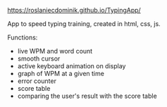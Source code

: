 https://roslaniecdominik.github.io/TypingApp/

App to speed typing training, created in html, css, js.

Functions:
- live WPM and word count
- smooth cursor
- active keyboard animation on display
- graph of WPM at a given time
- error counter
- score table
- comparing the user's result with the score table
